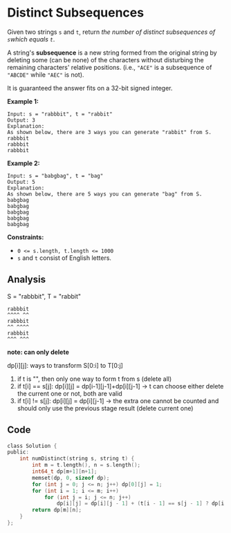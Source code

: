 # Distinct Subsequences

Given two strings `s` and `t`, return *the number of distinct subsequences of `s`which equals `t`*.

A string's **subsequence** is a new string formed from the original string by deleting some (can be none) of the characters without disturbing the remaining characters' relative positions. (i.e., `"ACE"` is a subsequence of `"ABCDE"` while `"AEC"` is not).

It is guaranteed the answer fits on a 32-bit signed integer.

 

**Example 1:**

```
Input: s = "rabbbit", t = "rabbit"
Output: 3
Explanation:
As shown below, there are 3 ways you can generate "rabbit" from S.
rabbbit
rabbbit
rabbbit
```

**Example 2:**

```
Input: s = "babgbag", t = "bag"
Output: 5
Explanation:
As shown below, there are 5 ways you can generate "bag" from S.
babgbag
babgbag
babgbag
babgbag
babgbag
```

 

**Constraints:**

- `0 <= s.length, t.length <= 1000`
- `s` and `t` consist of English letters.

## Analysis

S = "rabbbit", T = "rabbit"

```
rabbbit
^^^^ ^^
rabbbit
^^ ^^^^
rabbbit
^^^ ^^^
```

**note: can only delete**

dp[i][j]: ways to transform S[0:i] to T[0:j]

1. if t is "", then only one way to form t from s (delete all)
2. if t[i] == s[j]: dp[i][j] = dp[i-1][j-1]+dp[i][j-1] -> t can choose either delete the current one or not, both are valid
3. if t[i] != s[j]: dp[i][j] = dp[i][j-1] -> the extra one cannot be counted and should only use the previous stage result (delete current one)

## Code

```c
class Solution {
public:
    int numDistinct(string s, string t) {
        int m = t.length(), n = s.length();
        int64_t dp[m+1][n+1];
        memset(dp, 0, sizeof dp);
        for (int j = 0; j <= n; j++) dp[0][j] = 1;
        for (int i = 1; i <= m; i++)
            for (int j = i; j <= n; j++)
                dp[i][j] = dp[i][j - 1] + (t[i - 1] == s[j - 1] ? dp[i - 1][j - 1] : 0);
        return dp[m][n];
    }
}; 
```



